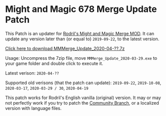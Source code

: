 # Might and Magic 678 Merge Update Patch

This Patch is an updater for [Rodril's Might and Magic Merge MOD](https://www.celestialheavens.com/forum/10/16657). It can update any version later than (or equal to) `2019-09-22`, to the latest version.

[Click here to download MMMerge_Update_2020-04-??.7z](https://github.com/might-and-magic/mmmerge-update-patch/releases/download/2020-04-??/MMMerge_Update_2020-04-??.7z)

Usage: Uncompress the 7zip file, move `MMMerge_Update_2020-03-29.exe` to your game folder and double click to execute it.

Latest verison: `2020-04-??`

Supported old verisons (that the patch can update): `2019-09-22`, `2019-10-08`, `2020-03-17`, `2020-03-29 / 30`, `2020-04-19`

This patch works for Rodril's English vanilla (original) version. It may or may not perfectly work if you try to patch the [Community Branch](https://gitlab.com/templayer/mmmerge), or a localized version with language files.

